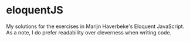 # eloquentJS
My solutions for the exercises in Marijn Haverbeke's Eloquent JavaScript. As a note, I do prefer readability over cleverness when writing code.
